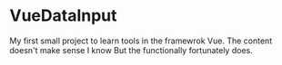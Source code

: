 # VueDataInput

My first small project to learn tools in the framewrok Vue. The content doesn't make sense I know But the functionally fortunately does.